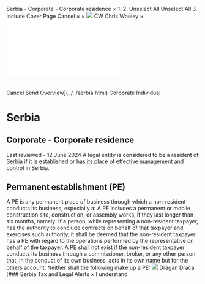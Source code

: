 Serbia - Corporate - Corporate residence
×
1.
2.
Unselect All
Unselect All
3.
Include Cover Page
Cancel
×
×
![](../../-/media/world-wide-tax-summaries/attachments/global---chris-wooley.ashx%3Frev=ac5e5f3223b34096b1afc2a6009c7320&revision=ac5e5f32-23b3-4096-b1af-c2a6009c7320&hash=859B7ADC84DC2CBEC9760E9E6EE7DE6D0A8BFCDF)
CW
Chris Wooley
×
![](corporate-residence.html)
######
Cancel
Send
Overview](../../serbia.html)
Corporate
Individual
# Serbia
## Corporate - Corporate residence
Last reviewed - 12 June 2024
A legal entity is considered to be a resident of Serbia if it is established or has its place of effective management and control in Serbia.
## Permanent establishment (PE)
A PE is any permanent place of business through which a non-resident conducts its business, especially a:
A PE includes a permanent or mobile construction site, construction, or assembly works, if they last longer than six months, namely:
If a person, while representing a non-resident taxpayer, has the authority to conclude contracts on behalf of that taxpayer and exercises such authority, it shall be deemed that the non-resident taxpayer has a PE with regard to the operations performed by the representative on behalf of the taxpayer.
A PE shall not exist if the non-resident taxpayer conducts its business through a commissioner, broker, or any other person that, in the conduct of its own business, acts in its own name but for the others account.
Neither shall the following make up a PE:
![](../../-/media/world-wide-tax-summaries/20220420105100946.ashx%3Frev=cd19ac2a98b5485bb717dc822760b6b7&revision=cd19ac2a-98b5-485b-b717-dc822760b6b7&hash=55D6B4E058A8A6D0771E4AB5D17DC7B7B2EFEFDB)
Dragan Drača
[### Serbia Tax and Legal Alerts
×
I understand